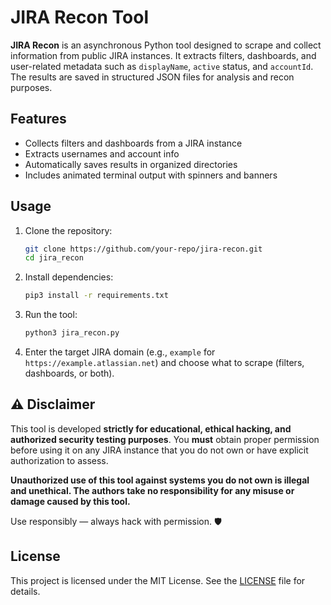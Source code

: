 # JIRA Recon Tool

**JIRA Recon** is an asynchronous Python tool designed to scrape and collect information from public JIRA instances. It extracts filters, dashboards, and user-related metadata such as `displayName`, `active` status, and `accountId`. The results are saved in structured JSON files for analysis and recon purposes.

## Features

- Collects filters and dashboards from a JIRA instance
- Extracts usernames and account info
- Automatically saves results in organized directories
- Includes animated terminal output with spinners and banners

## Usage

1. Clone the repository:
    ```bash
    git clone https://github.com/your-repo/jira-recon.git
    cd jira_recon
    ```

2. Install dependencies:
    ```bash
    pip3 install -r requirements.txt
    ```

3. Run the tool:
    ```bash
    python3 jira_recon.py
    ```

4. Enter the target JIRA domain (e.g., `example` for `https://example.atlassian.net`) and choose what to scrape (filters, dashboards, or both).

## ⚠️ Disclaimer

This tool is developed **strictly for educational, ethical hacking, and authorized security testing purposes**. You **must** obtain proper permission before using it on any JIRA instance that you do not own or have explicit authorization to assess.

**Unauthorized use of this tool against systems you do not own is illegal and unethical. The authors take no responsibility for any misuse or damage caused by this tool.**

Use responsibly — always hack with permission. 🛡️

## License

This project is licensed under the MIT License. See the [LICENSE](LICENSE) file for details.
